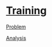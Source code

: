 # [Training](https://codingcompetitions.withgoogle.com/kickstart/round/0000000000050e01/00000000000698d6)

[Problem](PROBLEM.rst)

[Analysis](ANALYSIS.rst)
